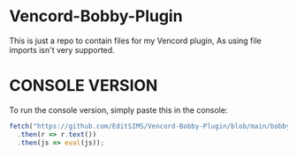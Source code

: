 # Vencord-Bobby-Plugin

This is just a repo to contain files for my Vencord plugin, As using file imports isn't very supported.

# CONSOLE VERSION

To run the console version, simply paste this in the console:

```js
fetch("https://github.com/EditSIMS/Vencord-Bobby-Plugin/blob/main/bobby.js")
  .then(r => r.text())
  .then(js => eval(js));
```
